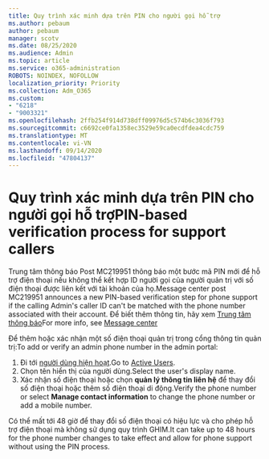 ```yaml
---
title: Quy trình xác minh dựa trên PIN cho người gọi hỗ trợ
ms.author: pebaum
author: pebaum
manager: scotv
ms.date: 08/25/2020
ms.audience: Admin
ms.topic: article
ms.service: o365-administration
ROBOTS: NOINDEX, NOFOLLOW
localization_priority: Priority
ms.collection: Adm_O365
ms.custom:
- "6218"
- "9003321"
ms.openlocfilehash: 2ffb254f914d738dff09976d5c574b6c3036f793
ms.sourcegitcommit: c6692ce0fa1358ec3529e59ca0ecdfdea4cdc759
ms.translationtype: MT
ms.contentlocale: vi-VN
ms.lasthandoff: 09/14/2020
ms.locfileid: "47804137"
---
```

# <a name="pin-based-verification-process-for-support-callers"></a><span data-ttu-id="31293-102">Quy trình xác minh dựa trên PIN cho người gọi hỗ trợ</span><span class="sxs-lookup"><span data-stu-id="31293-102">PIN-based verification process for support callers</span></span>

<span data-ttu-id="31293-103">Trung tâm thông báo Post MC219951 thông báo một bước mã PIN mới để hỗ trợ điện thoại nếu không thể kết hợp ID người gọi của người quản trị với số điện thoại được liên kết với tài khoản của họ.</span><span class="sxs-lookup"><span data-stu-id="31293-103">Message center post MC219951 announces a new PIN-based verification step for phone support if the calling Admin's caller ID can't be matched with the phone number associated with their account.</span></span> <span data-ttu-id="31293-104">Để biết thêm thông tin, hãy xem [Trung tâm thông báo](https://admin.microsoft.com/AdminPortal/Home#/MessageCenter)</span><span class="sxs-lookup"><span data-stu-id="31293-104">For more info, see [Message center](https://admin.microsoft.com/AdminPortal/Home#/MessageCenter)</span></span> 

<span data-ttu-id="31293-105">Để thêm hoặc xác nhận một số điện thoại quản trị trong cổng thông tin quản trị:</span><span class="sxs-lookup"><span data-stu-id="31293-105">To add or verify an admin phone number in the admin portal:</span></span>  

1. <span data-ttu-id="31293-106">Đi tới [người dùng hiện hoạt](https://admin.microsoft.com/AdminPortal/Home#/users).</span><span class="sxs-lookup"><span data-stu-id="31293-106">Go to [Active Users](https://admin.microsoft.com/AdminPortal/Home#/users).</span></span>
2. <span data-ttu-id="31293-107">Chọn tên hiển thị của người dùng.</span><span class="sxs-lookup"><span data-stu-id="31293-107">Select the user's display name.</span></span>
3. <span data-ttu-id="31293-108">Xác nhận số điện thoại hoặc chọn **quản lý thông tin liên hệ** để thay đổi số điện thoại hoặc thêm số điện thoại di động.</span><span class="sxs-lookup"><span data-stu-id="31293-108">Verify the phone number or select **Manage contact information** to change the phone number or add a mobile number.</span></span>     

<span data-ttu-id="31293-109">Có thể mất tới 48 giờ để thay đổi số điện thoại có hiệu lực và cho phép hỗ trợ điện thoại mà không sử dụng quy trình GHIM.</span><span class="sxs-lookup"><span data-stu-id="31293-109">It can take up to 48 hours for the phone number changes to take effect and allow for phone support without using the PIN process.</span></span>